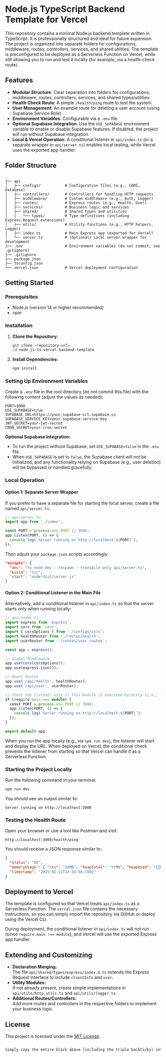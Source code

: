 # Node.js TypeScript Backend Template for Vercel

This repository contains a minimal Node.js backend template written in TypeScript. It is professionally structured and ideal for future expansion. The project is organized into separate folders for configurations, middleware, routes, controllers, services, and shared utilities. The template is preconfigured to be deployed as a Serverless Function on Vercel, while still allowing you to run and test it locally (for example, via a health-check route).

## Features

- **Modular Structure**: Clear separation into folders for configurations, middleware, routes, controllers, services, and shared types/utilities.
- **Health Check Route**: A simple `/health/ping` route to test the system.
- **User Management**: An example route for deleting a user account (using Supabase Service Role).
- **Environment Variables**: Configurable via a `.env` file.
- **Optional Supabase Integration**: Use the `USE_SUPABASE` environment variable to enable or disable Supabase features. If disabled, the project will run without Supabase integration.
- **Local & Vercel Operation**: A conditional listener in `api/index.ts` (or a separate wrapper in `api/server.ts`) enables local testing, while Vercel uses the exported app handler.

## Folder Structure

```
.
├── api
│   ├── configs/           # Configuration files (e.g., CORS, Database)
│   ├── controllers/       # Controllers for handling HTTP requests
│   ├── middleware/        # Custom middleware (e.g., Auth, Logger)
│   ├── routes/            # Express routes (e.g., Health, User)
│   ├── services/          # Business logic and services
│   ├── shared/            # Shared types and utilities
│   │   └── types/         # Type definitions (including Express.Request extensions)
│   ├── utils/             # Utility functions (e.g., HTTP helpers, Logger)
│   ├── index.ts           # Main Express app (exported for Vercel)
│   └── server.ts          # (Optional) Local server wrapper for development
├── .env                   # Environment variables (do not commit; see .gitignore)
├── .gitignore
├── package.json
├── tsconfig.json
└── vercel.json            # Vercel deployment configuration
```

## Getting Started

### Prerequisites

- Node.js (version 14 or higher recommended)
- npm

### Installation

1. **Clone the Repository:**

   ```bash
   git clone <repository-url>
   cd node-js-ts-vercel-backend-template
   ```

2. **Install Dependencies:**

   ```bash
   npm install
   ```

### Setting Up Environment Variables

Create a `.env` file in the root directory (do not commit this file) with the following content (adjust the values as needed):

```dotenv
PORT=3000
USE_SUPABASE=true
SUPABASE_URL=https://your-supabase-url.supabase.co
SUPABASE_SERVICE_KEY=your-supabase-service-key
JWT_SECRET=your-jwt-secret
CRON_SECRET=your-cron-secret
```

**Optional Supabase Integration:**  
- To run the project without Supabase, set `USE_SUPABASE=false` in the `.env` file.  
- When `USE_SUPABASE` is set to `false`, the Supabase client will not be initialized, and any functionality relying on Supabase (e.g., user deletion) will be bypassed or handled gracefully.

### Local Operation

#### Option 1: Separate Server Wrapper

If you prefer to have a separate file for starting the local server, create a file named `api/server.ts`:

```typescript
// api/server.ts
import app from './index';

const PORT = process.env.PORT || 3000;
app.listen(PORT, () => {
  console.log(`Server running on http://localhost:${PORT}`);
});
```

Then adjust your `package.json` scripts accordingly:

```json
"scripts": {
  "dev": "ts-node-dev --respawn --transpile-only api/server.ts",
  "build": "tsc",
  "start": "node dist/server.js"
}
```

#### Option 2: Conditional Listener in the Main File

Alternatively, add a conditional listener in `api/index.ts` so that the server starts only when running locally:

```typescript
// api/index.ts
import express from 'express';
import cors from 'cors';
import { corsOptions } from './configs/cors';
import healthRouter from './routes/health';
import userRouter from './routes/user.routes';

const app = express();

// Global Middleware
app.use(cors(corsOptions));
app.use(express.json());

// Mount Routes
app.use('/api/health', healthRouter);
app.use('/api/user', userRouter);

// Start the listener only if this module is executed directly (i.e., locally)
if (require.main === module) {
  const PORT = process.env.PORT || 3000;
  app.listen(PORT, () => {
    console.log(`Server running on http://localhost:${PORT}`);
  });
}

export default app;
```

When you run the app locally (e.g., via `npm run dev`), the listener will start and display the URL. When deployed on Vercel, the conditional check prevents the listener from starting so that Vercel can handle it as a Serverless Function.

### Starting the Project Locally

Run the following command in your terminal:

```bash
npm run dev
```

You should see an output similar to:

```
Server running on http://localhost:3000
```

### Testing the Health Route

Open your browser or use a tool like Postman and visit:

```
http://localhost:3000/health/ping
```

You should receive a JSON response similar to:

```json
{
  "status": "OK",
  "memoryUsage": { "rss": "XXMB", "heapTotal": "YYMB", "heapUsed": "ZZMB", "external": "WWMB" },
  "timestamp": "2025-02-11T12:34:56.789Z"
}
```

## Deployment to Vercel

The template is configured so that Vercel treats `api/index.ts` as a Serverless Function. The `vercel.json` file contains the necessary instructions, so you can simply import the repository via GitHub or deploy using the Vercel CLI.

During deployment, the conditional listener in `api/index.ts` will not run (since `require.main !== module`), and Vercel will use the exported Express app handler.

## Extending and Customizing

- **Declaration Merging:**  
  The file `api/shared/types/express/index.d.ts` extends the Express Request interface to include `clientInfo` and `user`.
- **Utility Modules:**  
  If not already present, create simple implementations in `api/utils/http.utils.ts` and `api/utils/logger.ts`.
- **Additional Routes/Controllers:**  
  Add more routes and controllers in the respective folders to implement your business logic.

## License

This project is licensed under the [MIT License](LICENSE).
````markdown

Simply copy the entire block above (including the triple backticks) into your `README.md` file.
